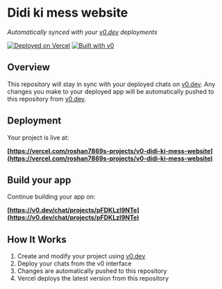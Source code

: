 # Didi ki mess website

*Automatically synced with your [v0.dev](https://v0.dev) deployments*

[![Deployed on Vercel](https://img.shields.io/badge/Deployed%20on-Vercel-black?style=for-the-badge&logo=vercel)](https://vercel.com/roshan7869s-projects/v0-didi-ki-mess-website)
[![Built with v0](https://img.shields.io/badge/Built%20with-v0.dev-black?style=for-the-badge)](https://v0.dev/chat/projects/pFDKLzl9NTe)

## Overview

This repository will stay in sync with your deployed chats on [v0.dev](https://v0.dev).
Any changes you make to your deployed app will be automatically pushed to this repository from [v0.dev](https://v0.dev).

## Deployment

Your project is live at:

**[https://vercel.com/roshan7869s-projects/v0-didi-ki-mess-website](https://vercel.com/roshan7869s-projects/v0-didi-ki-mess-website)**

## Build your app

Continue building your app on:

**[https://v0.dev/chat/projects/pFDKLzl9NTe](https://v0.dev/chat/projects/pFDKLzl9NTe)**

## How It Works

1. Create and modify your project using [v0.dev](https://v0.dev)
2. Deploy your chats from the v0 interface
3. Changes are automatically pushed to this repository
4. Vercel deploys the latest version from this repository